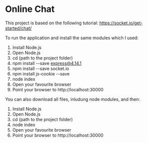 # Online Chat

This project is based on the following tutorial: https://socket.io/get-started/chat/

To run the application and install the same modules which I used:
1) Install Node.js
2) Open Node.js
3) cd (path to the project folder)
4) npm install --save express@4.14.1
5) npm install --save socket.io
6) npm install js-cookie --save
7) node index
8) Open your favourite browser
9) Point your browser to http://localhost:30000

You can also download all files, inludung node modules, and then:
1) Install Node.js
2) Open Node.js
3) cd (path to the project folder)
4) node index
5) Open your favourite browser
6) Point your browser to http://localhost:30000
